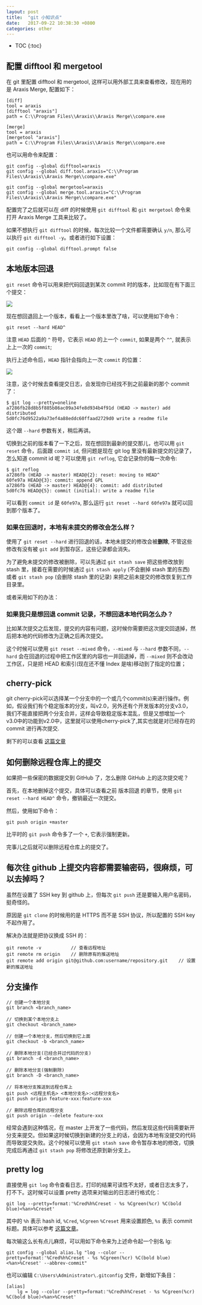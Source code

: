 ```yaml
---
layout: post
title:  "git 小知识点"
date:   2017-09-22 10:38:30 +0800
categories: other
---
```


* TOC
{:toc}

## 配置 difftool 和 mergetool

在 git 里配置 difftool 和 mergetool, 这样可以用外部工具来查看修改，现在用的是 Araxis Merge, 配置如下：

```
[diff]
tool = araxis
[difftool "araxis"]
path = C:\\Program Files\\Araxis\\Araxis Merge\\compare.exe

[merge]
tool = araxis
[mergetool "araxis"]
path = C:\\Program Files\\Araxis\\Araxis Merge\\compare.exe
```

也可以用命令来配置：

```
git config --global difftool=araxis
git config --global diff.tool.araxis="C:\\Program Files\\Araxis\\Araxis Merge\\compare.exe"

git config --global mergetool=araxis
git config --global merge.tool.araxis="C:\\Program Files\\Araxis\\Araxis Merge\\compare.exe"
```

配置完了之后就可以在 diff 的时候使用 `git difftool` 和 `git mergetool` 命令来打开 Araxis Merge 工具来比较了。

如果不想执行 `git difftool` 的时候，每次比较一个文件都需要确认 `y/n`, 那么可以执行 `git difftool -y`。或者进行如下设置：

```
git config --global difftool.prompt false
```


## 本地版本回退

`git reset` 命令可以用来把代码回退到某次 commit 时的版本，比如现在有下面三个提交：

![]( {{site.url}}/asset/git-tips-reset-hard.jpg )

现在想回退回上一个版本，看看上一个版本里改了啥，可以使用如下命令：

```
git reset --hard HEAD^
```

注意 `HEAD` 后面的 `^` 符号，它表示 `HEAD` 的上一个 `commit`, 如果是两个 `^^`, 就表示上上一次的 `commit`;

执行上述命令后，`HEAD` 指针会指向上一次 `commit` 的位置：

![]( {{site.url}}/asset/git-tips-reset-hard-done.jpg )

注意，这个时候去查看提交日志，会发现你已经找不到之前最新的那个 commit 了：

```
$ git log --pretty=oneline
a7286fb28d8b5f885b86ac09a34fe8d934b4f91d (HEAD -> master) add distributed
5d0fc76d9522a9a73ef4a88eddc60ffaad2729d0 write a readme file
```

这个跟 `--hard` 参数有关，稍后再讲。

切换到之前的版本看了一下之后，现在想回到最新的提交那儿，也可以用 `git reset` 命令，后面跟 `commit id`, 但问题是现在 git log 里没有最新提交的记录了，怎么知道 commit id 呢？可以使用 `git reflog`, 它会记录你的每一次命令:

```
$ git reflog
a7286fb (HEAD -> master) HEAD@{2}: reset: moving to HEAD^
60fe97a HEAD@{3}: commit: append GPL
a7286fb (HEAD -> master) HEAD@{4}: commit: add distributed
5d0fc76 HEAD@{5}: commit (initial): write a readme file
```

可以看到 `commit id` 是 `60fe97a`, 那么运行 `git reset --hard 60fe97a` 就可以回到那个版本了。

### 如果在回退时，本地有未提交的修改会怎么样？

使用了 `git reset --hard` 进行回退的话，本地未提交的修改会被**删除**, 不管这些修改有没有被 `git add` 到暂存区，这些记录都会消失。

为了避免未提交的修改被删除，可以先通过 `git stash save` 把这些修改放到 stash 里，接着在需要的时候通过 `git stash apply` (不会删掉 stash 里的东西) 或者 `git stash pop` (会删除 stash 里的记录) 来把之前未提交的修改恢复到工作目录里。

或者采用如下的办法：

### 如果我只是想回退  commit 记录，不想回退本地代码怎么办？

比如某次提交之后发现，提交的内容有问题，这时候你需要把这次提交回退掉，然后把本地的代码修改为正确之后再次提交。

这个时候可以使用 `git reset --mixed` 命令，`--mixed` 与 `--hard` 参数不同，`--hard` 会在回退的过程中把工作区里的内容也一并回退掉，而 `--mixed` 则不会改动工作区，只是把 HEAD 和索引(现在还不懂 Index 是啥)移动到了指定的位置；


## cherry-pick

git cherry-pick可以选择某一个分支中的一个或几个commit(s)来进行操作。例如，假设我们有个稳定版本的分支，叫v2.0，另外还有个开发版本的分支v3.0，我们不能直接把两个分支合并，这样会导致稳定版本混乱，但是又想增加一个v3.0中的功能到v2.0中，这里就可以使用cherry-pick了,其实也就是对已经存在的commit 进行再次提交.

剩下的可以查看 [这篇文章](http://www.jianshu.com/p/08c3f1804b36)


## 如何删除远程仓库上的提交

如果把一些保密的数据提交到 GitHub 了，怎么删除 GitHub 上的这次提交呢？

首先，在本地删掉这个提交，具体可以查看之前 版本回退 的章节，使用 `git reset --hard HEAD^` 命令，撤销最近一次提交。

然后，使用如下命令：

```
git push origin +master
```

比平时的 `git push` 命令多了一个 `+`, 它表示强制更新。

完事儿之后就可以删除远程仓库上的提交了。


## 每次往 github 上提交内容都需要输密码，很麻烦，可以去掉吗？

虽然在设置了 SSH key 到 github 上，但每次 `git push` 还是要输入用户名密码，挺奇怪的。

原因是 `git clone` 的时候用的是 HTTPS 而不是 SSH 协议，所以配置的 SSH key 不起作用了。

解决办法就是把协议换成 SSH 的：

```
git remote -v           // 查看远程地址
git remote rm origin    // 删除原有的推送地址
git remote add origin git@github.com:username/repository.git    // 设置新的推送地址
```


## 分支操作

```
// 创建一个本地分支
git branch <branch_name>

// 切换到某个本地分支上
git checkout <branch_name>

// 创建一个本地分支，然后切换到它上面
git checkout -b <branch_name>

// 删除本地分支(已经合并过代码的分支)
git branch -d <branch_name>

// 删除本地分支(强制删除)
git branch -D <branch_name>

// 将本地分支推送到远程仓库上
git push <远程主机名> <本地分支名>:<远程分支名>
git push origin feature-xxx:feature-xxx

// 删除远程仓库的远程分支
git push origin --delete feature-xxx
```

经常会遇到这种情况，在 master 上开发了一些代码，然后发现这些代码需要新开分支来提交。但如果这时候切换到新建的分支上的话，会因为本地有没提交的代码而导致提交失败。这个时候可以使用 `git stash save` 命令暂存本地的修改，切换完成后再通过 `git stash pop` 将修改还原到新分支上。


## pretty log

直接使用 `git log` 命令查看日志，打印的结果可读性不太好，或者日志太多了，打不下。这时候可以设置 pretty 选项来对输出的日志进行格式化：

```
git log --pretty=format:'%Cred%h%Creset - %s %Cgreen(%cr) %C(bold blue)<%an>%Creset'
```

其中的 `%h` 表示 hash id, `%Cred`, `%Cgreen` `%Creset` 用来设置颜色, `%s` 表示 commit 标题。具体可以参考 [这篇文章](https://ruby-china.org/topics/939)。

每次输这么长有点儿麻烦，可以用如下命令来为上述命令起一个别名 lg:

```
git config --global alias.lg "log --color --pretty=format:'%Cred%h%Creset - %s %Cgreen(%cr) %C(bold blue)<%an>%Creset' --abbrev-commit"
```

也可以编辑 `C:\Users\Administrator\.gitconfig` 文件，新增如下条目：

```
[alias]
    lg = log --color --pretty=format:'%Cred%h%Creset - %s %Cgreen(%cr) %C(bold blue)<%an>%Creset'
```
